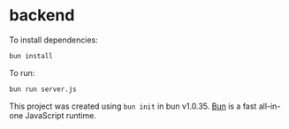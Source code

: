 # backend

To install dependencies:

```bash
bun install
```

To run:

```bash
bun run server.js
```

This project was created using `bun init` in bun v1.0.35. [Bun](https://bun.sh) is a fast all-in-one JavaScript runtime.
